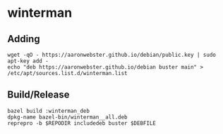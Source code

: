 # winterman

## Adding

```
wget -qO - https://aaronwebster.github.io/debian/public.key | sudo apt-key add -
echo "deb https://aaronwebster.github.io/debian buster main" > /etc/apt/sources.list.d/winterman.list
```

## Build/Release
```
bazel build :winterman_deb
dpkg-name bazel-bin/winterman__all.deb
reprepro -b $REPODIR includedeb buster $DEBFILE
```

